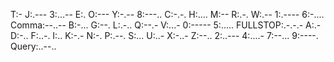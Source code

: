 T:-
J:.---
3:...--
E:.
O:---
Y:-.--
8:---..
C:-.-.
H:....
M:--
R:.-.
W:.--
1:.----
6:-....
Comma:--..--
B:-...
G:--.
L:.-..
Q:--.-
V:...-
0:-----
5:.....
FULLSTOP:.-.-.-
A:.-
D:-..
F:..-.
I:..
K:-.-
N:-.
P:.--.
S:...
U:..-
X:-..-
Z:--..
2:..---
4:....-
7:--...
9:----.
Query:..--..
